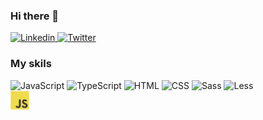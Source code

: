 ### Hi there 👋

<div>
  <a href="https://www.linkedin.com/in/serhii-kukhar-bbab10125/">
    <img src="https://img.shields.io/badge/LinkedIn-blue?logo=Linkedin&logoColor=white" alt="Linkedin" />
  </a>
  <a href="https://twitter.com/kukhar707">
    <img src="https://img.shields.io/badge/Twitter-blue?logo=Twitter&logoColor=white" alt="Twitter" />
  </a>
</div>

### My skils

<div>
  <img src="https://img.shields.io/badge/JavaScript-black?logo=Javascript&logoColor=yellow" alt="JavaScript" />
  <img src="https://img.shields.io/badge/TypeScript-blue?logo=Typescript&logoColor=white" alt="TypeScript" />
  <img src="https://img.shields.io/badge/HTML-orange?logo=html&logoColor=white" alt="HTML" />
  <img src="https://img.shields.io/badge/CSS-blue?logo=Css&logoColor=white" alt="CSS" />
  <img src="https://img.shields.io/badge/Sass-pink?logo=Sass&logoColor=white" alt="Sass" />
  <img src="https://img.shields.io/badge/Less-blue?logo=Less&logoColor=white" alt="Less" />
</div>

<div>
   <img src="https://github.com/devicons/devicon/blob/master/icons/javascript/javascript-original.svg" title="JavaScript" alt="JavaScript" width="30" height="30"/>&nbsp;
</div>

<!--
**kukhars707/kukhars707** is a ✨ _special_ ✨ repository because its `README.md` (this file) appears on your GitHub profile.

Here are some ideas to get you started:

- 🔭 I’m currently working on ...
- 🌱 I’m currently learning ...
- 👯 I’m looking to collaborate on ...
- 🤔 I’m looking for help with ...
- 💬 Ask me about ...
- 📫 How to reach me: ...
- 😄 Pronouns: ...
- ⚡ Fun fact: ...
-->
